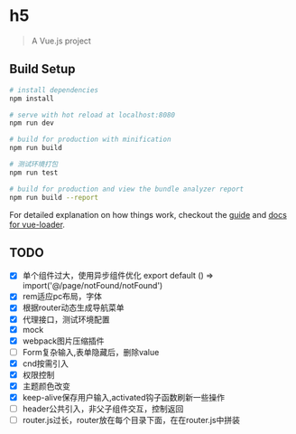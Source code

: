 # h5

> A Vue.js project

## Build Setup

``` bash
# install dependencies
npm install

# serve with hot reload at localhost:8080
npm run dev

# build for production with minification
npm run build

# 测试环境打包 
npm run test

# build for production and view the bundle analyzer report
npm run build --report
```
  
For detailed explanation on how things work, checkout the [guide](http://vuejs-templates.github.io/webpack/) and [docs for vue-loader](http://vuejs.github.io/vue-loader).

## TODO
- [x] 单个组件过大，使用异步组件优化 export default () => import('@/page/notFound/notFound')
- [x] rem适应pc布局，字体
- [x] 根据router动态生成导航菜单
- [x] 代理接口，测试环境配置
- [x] mock
- [x] webpack图片压缩插件
- [ ] Form复杂输入,表单隐藏后，删除value
- [x] cnd按需引入
- [x] 权限控制
- [x] 主题颜色改变
- [x] keep-alive保存用户输入,activated钩子函数刷新一些操作
- [ ] header公共引入，非父子组件交互，控制返回
- [ ] router.js过长，router放在每个目录下面，在在router.js中拼装
